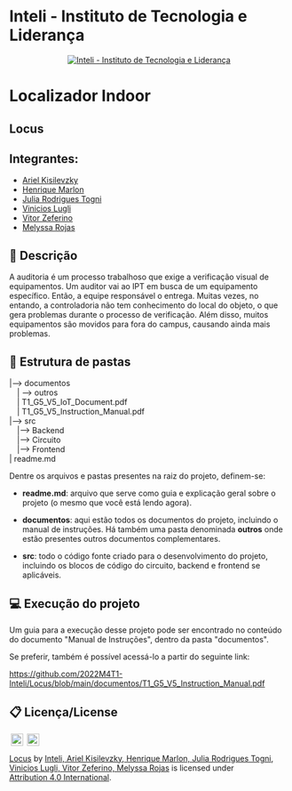 # Inteli - Instituto de Tecnologia e Liderança

<p align="center">
<a href= "https://www.inteli.edu.br/"><img src="https://www.inteli.edu.br/wp-content/uploads/2021/08/20172028/marca_1-2.png" alt="Inteli - Instituto de Tecnologia e Liderança" border="0"></a>
</p>

# Localizador Indoor

## Locus

## Integrantes:

- <a href="#">Ariel Kisilevzky</a>
- <a href="#">Henrique Marlon</a>
- <a href="#">Julia Rodrigues Togni</a>
- <a href="#">Vinicios Lugli</a>
- <a href="#">Vitor Zeferino</a>
- <a href="#">Melyssa Rojas</a>

## 📝 Descrição

A auditoria é um processo trabalhoso que exige a verificação visual de equipamentos. Um auditor vai ao IPT em busca de um equipamento específico. Então, a equipe responsável o entrega. Muitas vezes, no entando, a controladoria não tem conhecimento do local do objeto, o que gera problemas durante o processo de verificação. Além disso, muitos equipamentos são movidos para fora do campus, causando ainda mais problemas.

## 📁 Estrutura de pastas

|--> documentos<br>
&emsp;| --> outros <br>
&emsp;| T1_G5_V5_IoT_Document.pdf<br>
&emsp;| T1_G5_V5_Instruction_Manual.pdf<br>
|--> src<br>
&emsp;|--> Backend<br>
&emsp;|--> Circuito<br>
&emsp;|--> Frontend<br>
| readme.md<br>

Dentre os arquivos e pastas presentes na raiz do projeto, definem-se:

- <b>readme.md</b>: arquivo que serve como guia e explicação geral sobre o projeto (o mesmo que você está lendo agora).

- <b>documentos</b>: aqui estão todos os documentos do projeto, incluindo o manual de instruções. Há também uma pasta denominada <b>outros</b> onde estão presentes outros documentos complementares.

- <b>src</b>: todo o código fonte criado para o desenvolvimento do projeto, incluindo os blocos de código do circuito, backend e frontend se aplicáveis.

## 💻 Execução do projeto

Um guia para a execução desse projeto pode ser encontrado no conteúdo do documento "Manual de Instruções", dentro da pasta "documentos".

Se preferir, também é possível acessá-lo a partir do seguinte link:

https://github.com/2022M4T1-Inteli/Locus/blob/main/documentos/T1_G5_V5_Instruction_Manual.pdf

## 📋 Licença/License

<img style="height:22px!important;margin-left:3px;vertical-align:text-bottom;" src="https://mirrors.creativecommons.org/presskit/icons/cc.svg?ref=chooser-v1">
<img style="height:22px!important;margin-left:3px;vertical-align:text-bottom;" src="https://mirrors.creativecommons.org/presskit/icons/by.svg?ref=chooser-v1">

<p xmlns:cc="http://creativecommons.org/ns#" xmlns:dct="http://purl.org/dc/terms/"><a property="dct:title" rel="cc:attributionURL" href="#">Locus</a> by <a rel="cc:attributionURL dct:creator" property="cc:attributionName" href="#">Inteli, Ariel Kisilevzky, Henrique Marlon, Julia Rodrigues Togni, Vinicios Lugli, Vitor Zeferino, Melyssa Rojas</a> is licensed under <a href="http://creativecommons.org/licenses/by/4.0/?ref=chooser-v1" target="_blank" rel="license noopener noreferrer" style="display:inline-block;">Attribution 4.0 International</a>.</p>
